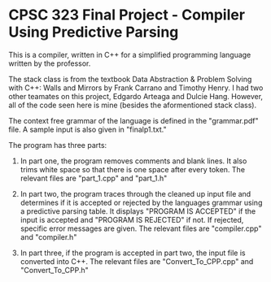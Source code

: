 # CPSC 323 Final Project - Compiler Using Predictive Parsing


This is a compiler, written in C++ for a simplified programming language written by the professor. 

The stack class is from the textbook Data Abstraction & Problem Solving with C++: Walls and Mirrors by Frank Carrano and Timothy Henry. I had two other teamates on this project, Edgardo Arteaga and Dulcie Hang. However, all of the code seen here is mine (besides the aformentioned stack class). 

The context free grammar of the language is defined in the "grammar.pdf" file. A sample input is also given in "finalp1.txt." 

The program has three parts:

1. In part one, the program removes comments and blank lines. It also trims white space so that there is one space after
every token. The relevant files are "part_1.cpp" and "part_1.h"

2. In part two, the program traces through the cleaned up input file and determines if it is accepted or rejected
by the languages grammar using a predictive parsing table. It displays "PROGRAM IS ACCEPTED" if the input is accepted and "PROGRAM IS REJECTED" if not. If rejected, specific error messages are given. The relevant files are "compiler.cpp" and "compiler.h"

3. In part three, if the program is accepted in part two, the input file is converted into C++. The relevant files are "Convert_To_CPP.cpp" and "Convert_To_CPP.h"

